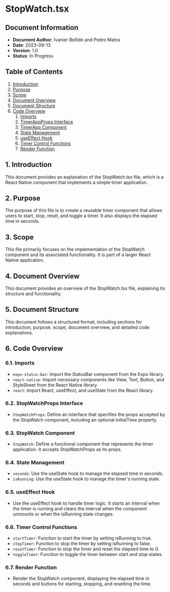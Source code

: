 # StopWatch.tsx

## Document Information

- **Document Author**: Ivanier Bellido and Pedro Matos
- **Date**: 2023-09-13
- **Version**: 1.0
- **Status**: In Progress

## Table of Contents
1. [Introduction](#1-introduction)
2. [Purpose](#2-purpose)
3. [Scope](#3-scope)
4. [Document Overview](#4-document-overview)
5. [Document Structure](#5-document-structure)
6. [Code Overview](#6-code-overview)
    1. [Imports](#61-imports)
    2. [TimerAppProps Interface](#6.2-timerappprops-interface)
    3. [TimerApp Component](#6.3-timerapp-component)
    4. [State Management](#6.4-state-management)
    5. [useEffect Hook](#6.5-useeffect-hook)
    6. [Timer Control Functions](#6.6-timer-control-functions)
    7. [Render Function](#6.7-render-function)

## 1. Introduction
This document provides an explanation of the StopWatch.tsx file, which is a React Native component that implements a simple timer application.

## 2. Purpose
The purpose of this file is to create a reusable timer component that allows users to start, stop, reset, and toggle a timer. It also displays the elapsed time in seconds.

## 3. Scope
This file primarily focuses on the implementation of the StopWatch component and its associated functionality. It is part of a larger React Native application.

## 4. Document Overview
This document provides an overview of the StopWatch.tsx file, explaining its structure and functionality.

## 5. Document Structure
This document follows a structured format, including sections for introduction, purpose, scope, document overview, and detailed code explanations.

## 6. Code Overview

### 6.1. Imports
- `expo-status-bar`: Import the StatusBar component from the Expo library.
- `react-native`: Import necessary components like View, Text, Button, and StyleSheet from the React Native library.
- `react`: Import React, useEffect, and useState from the React library.

### 6.2. StopWatchProps Interface
- `StopWatchProps`: Define an interface that specifies the props accepted by the StopWatch component, including an optional initialTime property.

### 6.3. StopWatch Component
- `StopWatch`: Define a functional component that represents the timer application. It accepts StopWatchProps as its props.

### 6.4. State Management
- `seconds`: Use the useState hook to manage the elapsed time in seconds.
- `isRunning`: Use the useState hook to manage the timer's running state.

### 6.5. useEffect Hook
- Use the useEffect hook to handle timer logic. It starts an interval when the timer is running and clears the interval when the component unmounts or when the isRunning state changes.

### 6.6. Timer Control Functions
- `startTimer`: Function to start the timer by setting isRunning to true.
- `stopTimer`: Function to stop the timer by setting isRunning to false.
- `resetTimer`: Function to stop the timer and reset the elapsed time to 0.
- `toggleTimer`: Function to toggle the timer between start and stop states.

### 6.7. Render Function
- Render the StopWatch component, displaying the elapsed time in seconds and buttons for starting, stopping, and resetting the time.
